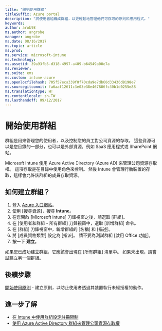 ```yaml
---
title: "開始使用群組"
titleSuffix: Azure portal
description: "將使用者組織成群組，以更輕鬆地管理他們可存取的原則和應用程式。"
keywords: 
author: arob98
ms.author: angrobe
manager: angrobe
ms.date: 08/16/2017
ms.topic: article
ms.prod: 
ms.service: microsoft-intune
ms.technology: 
ms.assetid: 39a93fb5-d318-4997-a409-b64549a00e7a
ms.reviewer: 
ms.suite: ems
ms.custom: intune-azure
ms.openlocfilehash: 705f57eca339f0f70cda9e7db60d33436d8198e7
ms.sourcegitcommit: fa6aaf12611c3e03e38e467806fc30b1d0255e88
ms.translationtype: HT
ms.contentlocale: zh-TW
ms.lasthandoff: 09/12/2017
---
```

# <a name="get-started-with-groups"></a>開始使用群組

群組是用來管理您的使用者，以及控制您的員工對公司資源的存取。 這些資源可以是您目錄的一部分，也可以是外部資源，例如 SaaS 應用程式或 SharePoint 網站。

Microsoft Intune 使用 Azure Active Directory (Azure AD) 來管理公司資源存取權。 這項存取是在目錄中使用角色來控制。 然後 Intune 會管理行動裝置的存取，這樣會允許該群組的成員存取資源。

## <a name="how-do-i-create-a-group"></a>如何建立群組？

1. 登入 [Azure 入口網站](https://portal.azure.com)。
2. 使用 [搜尋資源]，搜尋 **Intune**。
3. 在您開啟 [Microsoft Intune] 刀鋒視窗之後，請選取 [群組]。
4. 在 [使用者和群組 - 所有群組] 刀鋒視窗中，選取 [新增群組] 命令。
5. 在 [群組] 刀鋒視窗中，新增群組的 [名稱] 和 [描述]。
6. 將 [成員資格類型] 設定為 [指派]。 請不要為測試群組 [啟用 Office 功能]。
7. 按一下 **建立**。

如果您已成功建立群組，它應該會出現在 [所有群組] 清單中。 如果未出現，請嘗試建立另一個群組。

## <a name="next-steps"></a>後續步驟

[開始使用原則](get-started-policies.md) - 建立原則，以防止使用者透過其裝置執行未經授權的動作。

## <a name="learn-more"></a>進一步了解

* [在 Intune 中使用群組設定註冊限制](groups-add.md)
* [使用 Azure Active Directory 群組來管理公司資源存取權](https://docs.microsoft.com/azure/active-directory/active-directory-manage-groups)
